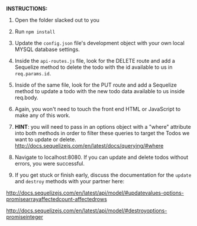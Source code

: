 **INSTRUCTIONS:**

   1) Open the folder slacked out to you

   2) Run `npm install`

   3) Update the `config.json` file's development object with your own local MYSQL database settings.

   4) Inside the `api-routes.js` file, look for the DELETE route and add a Sequelize method to delete the todo with the id available to us in `req.params.id`.

   5) Inside of the same file, look for the PUT route and add a Sequelize method to update a todo with the new todo data available to us inside req.body.

   6) Again, you won't need to touch the front end HTML or JavaScript to make any of this work.

   7) **HINT**: you will need to pass in an options object with a "where" attribute into both methods in order to filter these queries to target the Todos we want to update or delete.
   <http://docs.sequelizejs.com/en/latest/docs/querying/#where>

   8) Navigate to localhost:8080. If you can update and delete todos without errors, you were successful.

   9) If you get stuck or finish early, discuss the documentation for the `update` and `destroy` methods with your partner here:

   <http://docs.sequelizejs.com/en/latest/api/model/#updatevalues-options-promisearrayaffectedcount-affectedrows>

   <http://docs.sequelizejs.com/en/latest/api/model/#destroyoptions-promiseinteger>